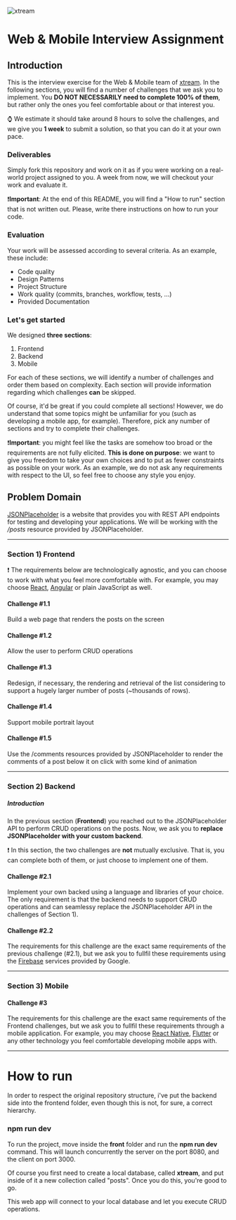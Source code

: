 <!---
Hi! We're happy you opened this file, not everyone does!
To let us know you did, paste a capybara picture 
in the How to Run section 😊 
-->
![xtream](https://user-images.githubusercontent.com/15859169/214474707-b2a7cd6a-4daa-4d6a-be20-cf4cbc76f1f0.gif)

# Web & Mobile Interview Assignment

## Introduction

This is the interview exercise for the Web & Mobile team of [xtream](https://www.linkedin.com/company/xtream-srl). In the following sections, you will find a number of challenges that we ask you to implement. You **DO NOT NECESSARILY need to complete 100% of them**, but rather only the ones you feel comfortable about or that interest you.    

:watch: We estimate it should take around 8 hours to solve the challenges, and we give you **1 week** to submit a solution, so that you can do it at your own pace.    

### Deliverables
Simply fork this repository and work on it as if you were working on a real-world project assigned to you. A week from now, we will checkout your work and evaluate it. 

:heavy_exclamation_mark:**Important**: At the end of this README, you will find a "How to run" section that is not written out. Please, write there instructions on how to run your code. 

### Evaluation
Your work will be assessed according to several criteria. As an example, these include:
* Code quality
* Design Patterns
* Project Structure
* Work quality (commits, branches, workflow, tests, ...)
* Provided Documentation

### Let's get started
We designed **three sections**: 
1. Frontend
2. Backend
3. Mobile

For each of these sections, we will identify a number of challenges and order them based on complexity. Each section will provide information regarding which challenges **can** be skipped.

Of course, it'd be great if you could complete all sections! However, we do understand that some topics might be  unfamiliar for you (such as developing a mobile app, for example). Therefore, pick any number of sections and try to complete their challenges.

:heavy_exclamation_mark:**Important**: you might feel like the tasks are somehow too broad or the requirements are not fully elicited. **This is done on purpose**: we want to give you freedom to take your own choices and to put as fewer constraints as possible on your work. As an example, we do not ask any requirements with respect to the UI, so feel free to choose any style you enjoy.


## Problem Domain
[JSONPlaceholder](https://jsonplaceholder.typicode.com/) is a website that provides you with REST API endpoints for testing and developing your applications. We will be working with the */posts* resource provided by JSONPlaceholder. 


---   

### Section 1) Frontend 

:heavy_exclamation_mark: The requirements below are technologically agnostic, and you can choose to work with what you feel more comfortable with. For example, you may choose [React](https://it.reactjs.org/), [Angular](https://angular.io/) or plain JavaScript as well.

#### Challenge #1.1
Build a web page that renders the posts on the screen

#### Challenge #1.2
Allow the user to perform CRUD operations

#### Challenge #1.3
Redesign, if necessary, the rendering and retrieval of the list considering to support a hugely larger number of posts (~thousands of rows).

#### Challenge #1.4
Support mobile portrait layout

#### Challenge #1.5
Use the /comments resources provided by JSONPlaceholder to render the comments of a post below it on click with some kind of animation

--- 
### Section 2) Backend

##### Introduction
In the previous section (**Frontend**) you reached out to the JSONPlaceholder API to perform CRUD operations on the posts. Now, we ask you to **replace JSONPlaceholder with your custom backend**.

:heavy_exclamation_mark: In this section, the two challenges are **not** mutually exclusive. That is, you can complete both of them, or just choose to implement one of them.

#### Challenge #2.1
Implement your own backed using a language and libraries of your choice. The only requirement is that the backend needs to support CRUD operations and can seamlessy replace the JSONPlaceholder API in the challenges of Section 1).

#### Challenge #2.2
The requirements for this challenge are the exact same requirements of the previous challenge (#2.1), but we ask you to fullfil these requirements using the [Firebase](https://firebase.google.com/) services provided by Google.

--- 
### Section 3) Mobile

#### Challenge #3
The requirements for this challenge are the exact same requirements of the Frontend challenges, but we ask you to fullfil these requirements through a mobile application. For example, you may choose [React Native](https://reactnative.dev/), [Flutter](https://flutter.dev/) or any other technology you feel comfortable developing mobile apps with.

--- 
# How to run

In order to respect the original repository structure, i've put the backend side into the frontend folder, even though
this is not, for sure, a correct hierarchy.

### npm run dev

To run the project, move inside the **front** folder and run the **npm run dev** command.
This will launch concurrently the server on the port 8080, and the client on port 3000.

Of course you first need to create a local database, called **xtream**, and put inside of it a new collection called "posts".
Once you do this, you're good to go.

This web app will connect to your local database and let you execute CRUD operations.
